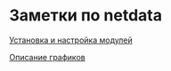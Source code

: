 # Заметки по netdata


[Установка и настройка модулей](https://github.com/lyucean/notes/blob/main/Netdata/install.md)


[Описание графиков](https://github.com/lyucean/netdata/blob/main/man.md)

